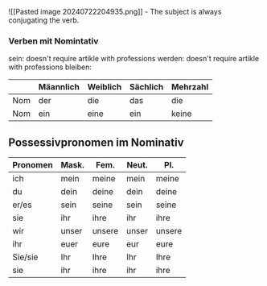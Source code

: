 ![[Pasted image 20240722204935.png]] - The subject is always conjugating the verb.

### Verben mit Nomintativ

sein: doesn't require artikle with professions
werden: doesn't require artikle with professions
bleiben: 

|     | Mäannlich | Weiblich | Sächlich | Mehrzahl |
| --- | --------- | -------- | -------- | -------- |
| Nom | der       | die      | das      | die      |
| Nom | ein       | eine     | ein      | keine    |
## Possessivpronomen im Nominativ

| Pronomen | Mask. | Fem.   | Neut. | Pl.    |
| -------- | ----- | ------ | ----- | ------ |
| ich      | mein  | meine  | mein  | meine  |
| du       | dein  | deine  | dein  | deine  |
| er/es    | sein  | seine  | sein  | seine  |
| sie      | ihr   | ihre   | ihr   | ihre   |
| wir      | unser | unsere | unser | unsere |
| ihr      | euer  | eure   | eur   | eure   |
| Sie/sie  | Ihr   | Ihre   | Ihr   | Ihre   |
| sie      | ihr   | ihre   | ihr   | ihre   |
